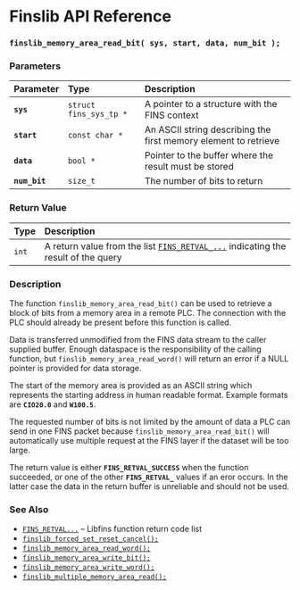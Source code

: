 # Finslib API Reference

### `finslib_memory_area_read_bit( sys, start, data, num_bit );`

### Parameters

| Parameter | Type | Description |
| :--- | :--- | :--- |
|**`sys`**|`struct fins_sys_tp *`|A pointer to a structure with the FINS context|
|**`start`**|`const char *`|An ASCII string describing the first memory element to retrieve|
|**`data`**|`bool *`|Pointer to the buffer where the result must be stored|
|**`num_bit`**|`size_t`|The number of bits to return|

### Return Value

| Type | Description |
| :--- | :--- |
|`int`|A return value from the list [`FINS_RETVAL_...`](FINS_RETVAL.md) indicating the result of the query|

### Description

The function `finslib_memory_area_read_bit()` can be used to retrieve a block of bits from a memory
area in a remote PLC. The connection with the PLC should already be present before this function is called.

Data is transferred unmodified from the FINS data stream to the caller supplied buffer. 
Enough dataspace is the responsibility of the calling function, but `finslib_memory_area_read_word()`
will return an error if a NULL pointer is provided for data storage.

The start of the memory area is provided as an ASCII string which represents the starting address in human
readable format. Example formats are **`CIO20.0`** and **`W100.5`**.

The requested number of bits is not limited by the amount of data a PLC can send in one FINS packet because
`finslib_memory_area_read_bit()` will automatically use multiple request at the FINS layer if the dataset will
be too large.

The return value is either **`FINS_RETVAL_SUCCESS`** when the function succeeded, or one of the other
**`FINS_RETVAL_`** values if an eror occurs. In the latter case the data in the return buffer is unreliable and
should not be used.

### See Also

* [`FINS_RETVAL...`](FINS_RETVAL.md) &ndash; Libfins function return code list
* [`finslib_forced_set_reset_cancel();`](finslib_forced_set_reset_cancel.md)
* [`finslib_memory_area_read_word();`](finslib_memory_area_read_word.md)
* [`finslib_memory_area_write_bit();`](finslib_memory_area_write_bit.md)
* [`finslib_memory_area_write_word();`](finslib_memory_area_write_word.md)
* [`finslib_multiple_memory_area_read();`](finslib_multiple_memory_area_read.md)
